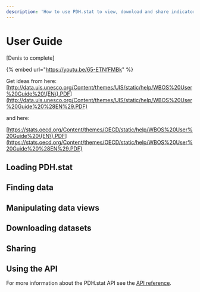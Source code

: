 ```yaml
---
description: 'How to use PDH.stat to view, download and share indicators.'
---
```


# User Guide

\[Denis to complete\]

{% embed url="https://youtu.be/65-ETNfFMBk" %}



Get ideas from here: [http://data.uis.unesco.org/Content/themes/UIS/static/help/WBOS%20User%20Guide%20\(EN\).PDF](http://data.uis.unesco.org/Content/themes/UIS/static/help/WBOS%20User%20Guide%20%28EN%29.PDF) 

and here:

[https://stats.oecd.org/Content/themes/OECD/static/help/WBOS%20User%20Guide%20\(EN\).PDF](https://stats.oecd.org/Content/themes/OECD/static/help/WBOS%20User%20Guide%20%28EN%29.PDF)

## Loading PDH.stat

## Finding data

## Manipulating data views

## Downloading datasets

## Sharing

## Using the API

For more information about the PDH.stat API see the [API reference](../catalogue/api.md).



